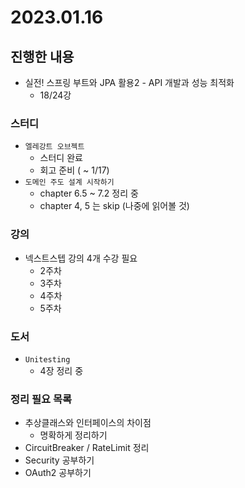 # 2023.01.16

## 진행한 내용

- 실전! 스프링 부트와 JPA 활용2 - API 개발과 성능 최적화
	- 18/24강

### 스터디

- `엘레강트 오브젝트`
	- 스터디 완료
	- 회고 준비 ( ~ 1/17)
- `도메인 주도 설계 시작하기`
	- chapter 6.5 ~ 7.2 정리 중
	- chapter 4, 5 는 skip (나중에 읽어볼 것)

### 강의

- 넥스트스텝 강의 4개 수강 필요
	- 2주차
  - 3주차
  - 4주차
  - 5주차

### 도서

- `Unitesting`
	- 4장 정리 중

### 정리 필요 목록

- 추상클래스와 인터페이스의 차이점
	- 명확하게 정리하기
- CircuitBreaker / RateLimit 정리
- Security 공부하기
- OAuth2 공부하기
